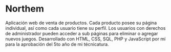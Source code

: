 # Northem
Aplicación web de venta de productos.
Cada producto posee su página individual, así como cada usuario tiene su perfil.
Los usuarios con derechos de administrador pueden acceder a sub páginas para eliminar o agregar nuevos juegos.
Desarrollado con HTML, CSS, SQL, PHP y JavaScript por mí para la aprobación del 5to año de mi técnicatura.
